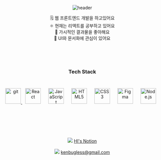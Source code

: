 <div align="center"> 
  
![header](https://capsule-render.vercel.app/api?type=waving&color=0:9fa5d5,100:e8f5c8&height=300&section=header&text=Hi,%20I'm%20Hyunil%20⸝⸝•ᴗ•⸝⸝&&fontColor=f3e3d3&fontSize=60&animation=twinkling)
</div>

<div align="center">
  
  🗒️ 웹 프론트엔드 개발을 하고있어요 <br/>
  ⚛️ 현재는 리액트를 공부하고 있어요 <br/>
  👀 가시적인 결과물을 좋아해요 <br/>
  🎨 UI와 문서화에 관심이 있어요 <br/>
  
  <br/>
  <br/>  
  <br/>
  
### __Tech Stack__
<br/>
  <a href="https://docs.soliditylang.org/en" target="_blank" rel="noreferrer"> <img src="https://docs.soliditylang.org/en/v0.8.15/_static/logo.svg" alt="git" height="50"/> </a>
  <a href="https://reactjs.org/" target="_blank"><img style="margin: 10px" src="https://profilinator.rishav.dev/skills-assets/react-original-wordmark.svg" alt="React" height="50" /></a>
  <a href="https://www.javascript.com/" target="_blank"><img style="margin: 10px" src="https://profilinator.rishav.dev/skills-assets/javascript-original.svg" alt="JavaScript" height="50" /></a>
  <a href="https://en.wikipedia.org/wiki/HTML5" target="_blank"><img style="margin: 10px" src="https://profilinator.rishav.dev/skills-assets/html5-original-wordmark.svg" alt="HTML5" height="50" /></a>  
  <a href="https://www.w3schools.com/css/" target="_blank"><img style="margin: 10px" src="https://profilinator.rishav.dev/skills-assets/css3-original-wordmark.svg" alt="CSS3" height="50" /></a> 
  <a href="https://www.figma.com/" target="_blank"><img style="margin: 10px" src="https://profilinator.rishav.dev/skills-assets/figma-icon.svg" alt="Figma" height="50" /></a>  
  <a href="https://nodejs.org/" target="_blank"><img style="margin: 10px" src="https://profilinator.rishav.dev/skills-assets/nodejs-original-wordmark.svg" alt="Node.js" height="50" /></a> 
  
  <br/>
  <br/>
  <br/>
  <br/>
  <br/>
  <br/>


<img src="https://img.shields.io/badge/notion-455a64?style=flat-square&logo=notion&logoColor=white&?logoWidth=40"/> [HI's Notion](https://oxidized-sphynx-29f.notion.site/PM-798ec37e05834fba887be39ca8cb6269?pvs=4)  
<br>
<img src="https://img.shields.io/badge/gmail-556DB3?style=flat-square&logo=notion&logoColor=white&?logoWidth=40"/> <kenbugless@gmail.com>
<br/>
<br/>
<br/>
<br/>
</div>






















<!-- 🤔 My skill
----------------------

🌱 Programming Language

![HTML5](https://img.shields.io/badge/html5-%23E34F26.svg?style=for-the-badge&logo=html5&logoColor=white)
![CSS3](https://img.shields.io/badge/css3-%231572B6.svg?style=for-the-badge&logo=css3&logoColor=white)
![JavaScript](https://img.shields.io/badge/javascript-%23323330.svg?style=for-the-badge&logo=javascript&logoColor=%23F7DF1E)

🌱 DB & Server

![NodeJS](https://img.shields.io/badge/node.js-6DA55F?style=for-the-badge&logo=node.js&logoColor=white)

🌱 Framework&Library

![React](https://img.shields.io/badge/react-%2320232a.svg?style=for-the-badge&logo=react&logoColor=%2361DAFB)

🌱 Others

![Git](https://img.shields.io/badge/git-%23F05033.svg?style=for-the-badge&logo=git&logoColor=white)
![Notion](https://img.shields.io/badge/Notion-%23000000.svg?style=for-the-badge&logo=notion&logoColor=white)
![Slack](https://img.shields.io/badge/Slack-4A154B?style=for-the-badge&logo=slack&logoColor=white)

👉 More information

If you're curious about my activities, check it out here!🤗

👉 More information -->

